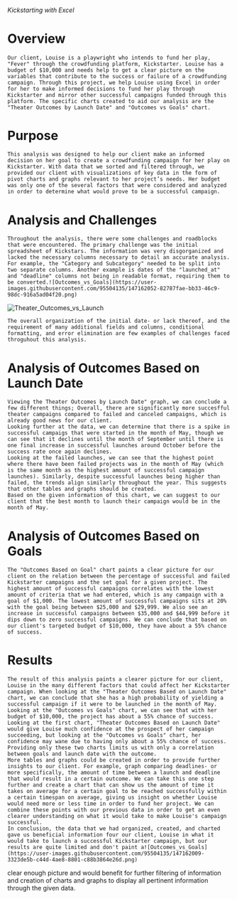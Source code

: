 ###### Kickstarting with Excel

# Overview
    Our client, Louise is a playwright who intends to fund her play, "Fever" through the crowdfunding platform, Kickstarter. Louise has a budget of $10,000 and needs help to get a clear picture on the variables that contribute to the success or failure of a crowdfunding campaign. Through this project, we help Louise using Excel in order for her to make informed decisions to fund her play through Kickstarter and mirror other successful campaigns funded through this platform. The specific charts created to aid our analysis are the "Theater Outcomes by Launch Date" and "Outcomes vs Goals" chart.

# Purpose
    This analysis was designed to help our client make an informed decision on her goal to create a crowdfunding campaign for her play on Kickstarter. With data that we sorted and filtered through, we provided our client with visualizations of key data in the form of pivot charts and graphs relevant to her project’s needs. Her budget was only one of the several factors that were considered and analyzed in order to determine what would prove to be a successful campaign.

# Analysis and Challenges
    Throughout the analysis, there were some challenges and roadblocks that were encountered. The primary challenge was the initial spreadsheet of Kickstars. The information was very disgorganized and lacked the necessary columns necessary to detail an accurate analysis. For example, the "Category and Subcategory" needed to be split into two separate columns. Another example is dates of the "launched_at" and "deadline" columns not being in readable format, requiring them to be converted.![Outcomes_vs_Goals](https://user-images.githubusercontent.com/95504135/147162052-82787fae-bb33-46c9-98dc-916a5ad04f20.png)
![Theater_Outcomes_vs_Launch](https://user-images.githubusercontent.com/95504135/147162053-8f94437c-c976-4df1-8a75-9b40ff89aa4f.png)

    The overall organization of the initial date- or lack thereof, and the requirement of many additional fields and columns, conditional formatting, and error elimination are few examples of challenges faced throguhout this analysis.

# Analysis of Outcomes Based on Launch Date
    Viewing the Theater Outcomes by Launch Date" graph, we can conclude a few different things; Overall, there are significantly more succesfful theater campaigns compared to failed and canceled campaigns, which is already good news for our client. 
    Looking further at the data, we can determine that there is a spike in successful campaigs that were started in the month of May, though we can see that it declines until the month of September until there is one final increase in successful launches around October before the success rate once again declines.
    Looking at the failed launches, we can see that the highest point where there have been failed projects was in the month of May (which is the same month as the highest amount of successful campaign launches). Similarly, despite successful launches being higher than failed, the trends align similarly throughout the year. This suggests that other tables and graphs should be created.
    Based on the given information of this chart, we can suggest to our client that the best month to launch their campaign would be in the month of May.

# Analysis of Outcomes Based on Goals
    The "Outcomes Based on Goal" chart paints a clear picture for our client on the relation between the percentage of successful and failed Kickstarter campaigns and the set goal for a given project. The highest amount of successful campaigns correlates with the lowest amount of criteria that we had entered, which is any campaign with a goal of $1,000. The lowest amount of successful campaigns sits at 20% with the goal being between $25,000 and $29,999. We also see an increase in successful campaigns between $35,000 and $44,999 before it dips down to zero successful campaigns. We can conclude that based on our client's targeted budget of $10,000, they have about a 55% chance of success.

# Results
    The result of this analysis paints a clearer picture for our client, Louise in the many different factors that could affect her Kickstarter campaign. When looking at the "Theater Outcomes Based on Launch Date" chart, we can conclude that she has a high probability of yielding a successful campaign if it were to be launched in the month of May. Looking at the "Outcomes vs Goals" chart, we can see that with her budget of $10,000, the project has about a 55% chance of success.
    Looking at the first chart, "Theater Outcomes Based on Launch Date" would give Louise much confidence at the prospect of her campaign succeeding, but looking at the "Outcomes vs Goals" chart, her confidence may wane due to having only about a 55% chance of success. 
    Providing only these two charts limits us with only a correlation between goals and launch date with the outcome.
    More tables and graphs could be created in order to provide further insights to our client. For example, graph comparing deadlines- or more specifically, the amount of time between a launch and deadline that would result in a certain outcome. We can take this one step further and create a chart that can show us the amount of time it takes on average for a certain goal to be reached successfully within a certain timespan on average, giving us insight on whether Louise would need more or less time in order to fund her project. We can combine these points with our previous data in order to get an even clearer understanding on what it would take to make Louise's campaign successful.
    In conclusion, the data that we had organized, created, and charted gave us beneficial information four our client, Louise in what it would take to launch a successful Kickstarter campaign, but our results are quite limited and don't paint a![Outcomes_vs_Goals](https://user-images.githubusercontent.com/95504135/147162009-3323de5b-c44d-4ae8-8801-c88b3864e26d.png)
 clear enough picture and would benefit for further filtering of information and creation of charts and graphs to display all pertinent information through the given data.
